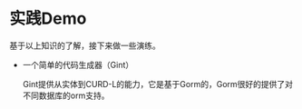 # 实践Demo

基于以上知识的了解，接下来做一些演练。

- 一个简单的代码生成器（Gint）

    Gint提供从实体到CURD-L的能力，它是基于Gorm的，Gorm很好的提供了对不同数据库的orm支持。
